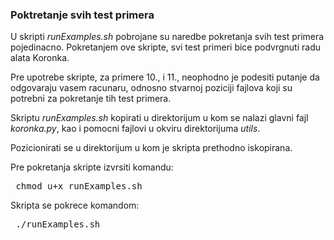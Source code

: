 ### Poktretanje svih test primera 

U skripti <i>runExamples.sh</i> pobrojane su naredbe pokretanja svih test primera pojedinacno. Pokretanjem ove skripte, svi test primeri bice podvrgnuti radu alata Koronka. 

Pre upotrebe skripte, za primere 10., i 11., neophodno je podesiti putanje da odgovaraju vasem racunaru, odnosno stvarnoj poziciji fajlova koji su potrebni za pokretanje tih test primera.

Skriptu <i>runExamples.sh</i> kopirati u direktorijum u kom se nalazi glavni fajl <i>koronka.py</i>, kao i pomocni fajlovi u okviru direktorijuma <i>utils</i>. 

Pozicionirati se u direktorijum u kom je skripta prethodno iskopirana.

Pre pokretanja skripte izvrsiti komandu:
<pre> chmod u+x runExamples.sh </pre>

Skripta se pokrece komandom:
<pre> ./runExamples.sh </pre>
